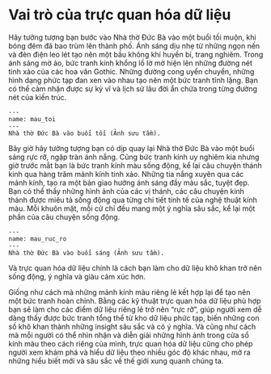 # Vai trò của trực quan hóa dữ liệu


Hãy tưởng tượng bạn bước vào Nhà thờ Đức Bà vào một buổi tối muộn, khi bóng đêm đã bao trùm lên thành phố. Ánh sáng dịu nhẹ từ những ngọn nến và đèn điện leo lét tạo nên một bầu không khí huyền bí, trang nghiêm. Trong ánh sáng mờ ảo, bức tranh kính khổng lồ lờ mờ hiện lên những đường nét tinh xảo của các hoa văn Gothic. Những đường cong uyển chuyển, những hình dạng phức tạp đan xen vào nhau tạo nên một bức tranh tĩnh lặng. Bạn có thể cảm nhận được sự kỳ vĩ và lịch sử lâu đời ẩn chứa trong từng đường nét của kiến trúc.
```{figure} img/window_notre_damme.png
---
name: mau_toi
---
Nhà thờ Đức Bà vào buổi tối (Ảnh sưu tầm).
```

Bây giờ hãy tưởng tượng bạn có dịp quay lại Nhà thờ Đức Bà vào một buổi sáng rực rỡ, ngập tràn ánh nắng. Cũng bức tranh kính uy nghiêm kia nhưng giờ trước mắt bạn là bức tranh kính màu sống động, kể lại câu chuyện thánh kinh qua hàng trăm mảnh kính tinh xảo. Những tia nắng xuyên qua các mảnh kính, tạo ra một bản giao hưởng ánh sáng đầy màu sắc, tuyệt đẹp. Bạn có thể thấy những hình ảnh của các vị thánh, các câu chuyện kinh thánh được miêu tả sống động qua từng chi tiết tinh tế của nghệ thuật kính màu. Mỗi khuôn mặt, mỗi cử chỉ đều mang một ý nghĩa sâu sắc, kể lại một phần của câu chuyện sống động.
```{figure} img/window_notre_damme_colored.png
---
name: mau_ruc_ro
---
Nhà thờ Đức Bà vào buổi sáng (Ảnh sưu tầm).
```

Và trực quan hóa dữ liệu chính là cách bạn làm cho dữ liệu khô khan trở nên sống động, ý nghĩa và giàu cảm xúc hơn. 

Giống như cách mà những mảnh kính màu riêng lẻ kết hợp lại để tạo nên một bức tranh hoàn chỉnh. Bằng các kỹ thuật trực quan hóa dữ liệu phù hợp bạn sẽ làm cho các điểm dữ liệu riêng lẻ trở nên “rực rỡ”,  giúp người xem dễ dàng thấy được bức tranh tổng thể từ kho dữ liệu phức tạp, biến những con số khô khan thành những insight sâu sắc và có ý nghĩa. Và cũng như cách mà mỗi người có thể nhìn nhận và diễn giải những hình ảnh trong cửa sổ kính màu theo cách riêng của mình, trực quan hóa dữ liệu cũng cho phép người xem khám phá và hiểu dữ liệu theo nhiều góc độ khác nhau, mở ra những hiểu biết mới và sâu sắc về thế giới xung quanh chúng ta.





